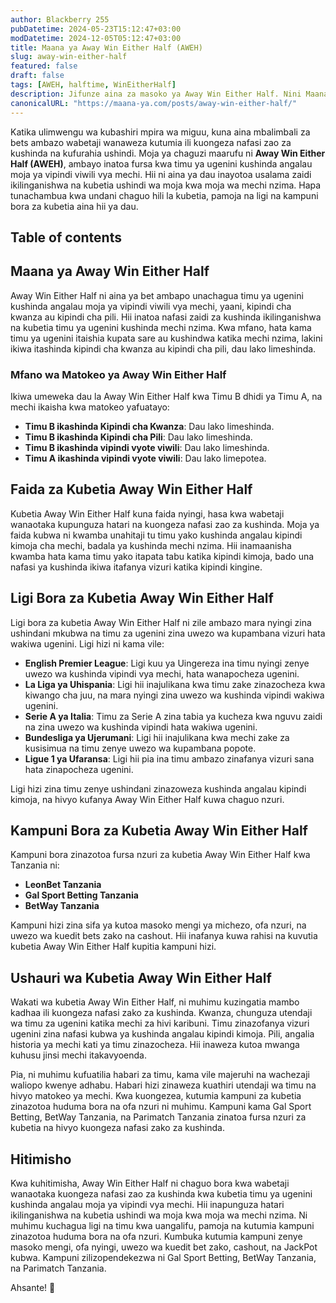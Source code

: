 ```yaml
---
author: Blackberry 255
pubDatetime: 2024-05-23T15:12:47+03:00
modDatetime: 2024-12-05T05:12:47+03:00
title: Maana ya Away Win Either Half (AWEH)
slug: away-win-either-half
featured: false
draft: false
tags: [AWEH, halftime, WinEitherHalf]
description: Jifunze aina za masoko ya Away Win Either Half. Nini Maana ya AWEH Kwenye Betting
canonicalURL: "https://maana-ya.com/posts/away-win-either-half/"
---
```


Katika ulimwengu wa kubashiri mpira wa miguu, kuna aina mbalimbali za bets ambazo wabetaji wanaweza kutumia ili kuongeza nafasi zao za kushinda na kufurahia ushindi. Moja ya chaguzi maarufu ni **Away Win Either Half (AWEH)**, ambayo inatoa fursa kwa timu ya ugenini kushinda angalau moja ya vipindi viwili vya mechi. Hii ni aina ya dau inayotoa usalama zaidi ikilinganishwa na kubetia ushindi wa moja kwa moja wa mechi nzima. Hapa tunachambua kwa undani chaguo hili la kubetia, pamoja na ligi na kampuni bora za kubetia aina hii ya dau.

## Table of contents

## Maana ya Away Win Either Half

Away Win Either Half ni aina ya bet ambapo unachagua timu ya ugenini kushinda angalau moja ya vipindi viwili vya mechi, yaani, kipindi cha kwanza au kipindi cha pili. Hii inatoa nafasi zaidi za kushinda ikilinganishwa na kubetia timu ya ugenini kushinda mechi nzima. Kwa mfano, hata kama timu ya ugenini itaishia kupata sare au kushindwa katika mechi nzima, lakini ikiwa itashinda kipindi cha kwanza au kipindi cha pili, dau lako limeshinda.

### Mfano wa Matokeo ya Away Win Either Half

Ikiwa umeweka dau la Away Win Either Half kwa Timu B dhidi ya Timu A, na mechi ikaisha kwa matokeo yafuatayo:

- **Timu B ikashinda Kipindi cha Kwanza**: Dau lako limeshinda.
- **Timu B ikashinda Kipindi cha Pili**: Dau lako limeshinda.
- **Timu B ikashinda vipindi vyote viwili**: Dau lako limeshinda.
- **Timu A ikashinda vipindi vyote viwili**: Dau lako limepotea.

## Faida za Kubetia Away Win Either Half

Kubetia Away Win Either Half kuna faida nyingi, hasa kwa wabetaji wanaotaka kupunguza hatari na kuongeza nafasi zao za kushinda. Moja ya faida kubwa ni kwamba unahitaji tu timu yako kushinda angalau kipindi kimoja cha mechi, badala ya kushinda mechi nzima. Hii inamaanisha kwamba hata kama timu yako itapata tabu katika kipindi kimoja, bado una nafasi ya kushinda ikiwa itafanya vizuri katika kipindi kingine.

## Ligi Bora za Kubetia Away Win Either Half

Ligi bora za kubetia Away Win Either Half ni zile ambazo mara nyingi zina ushindani mkubwa na timu za ugenini zina uwezo wa kupambana vizuri hata wakiwa ugenini. Ligi hizi ni kama vile:

- **English Premier League**: Ligi kuu ya Uingereza ina timu nyingi zenye uwezo wa kushinda vipindi vya mechi, hata wanapocheza ugenini.
- **La Liga ya Uhispania**: Ligi hii inajulikana kwa timu zake zinazocheza kwa kiwango cha juu, na mara nyingi zina uwezo wa kushinda vipindi wakiwa ugenini.
- **Serie A ya Italia**: Timu za Serie A zina tabia ya kucheza kwa nguvu zaidi na zina uwezo wa kushinda vipindi hata wakiwa ugenini.
- **Bundesliga ya Ujerumani**: Ligi hii inajulikana kwa mechi zake za kusisimua na timu zenye uwezo wa kupambana popote.
- **Ligue 1 ya Ufaransa**: Ligi hii pia ina timu ambazo zinafanya vizuri sana hata zinapocheza ugenini.

Ligi hizi zina timu zenye ushindani zinazoweza kushinda angalau kipindi kimoja, na hivyo kufanya Away Win Either Half kuwa chaguo nzuri.

## Kampuni Bora za Kubetia Away Win Either Half

Kampuni bora zinazotoa fursa nzuri za kubetia Away Win Either Half kwa Tanzania ni:

- **<span class="text-success text-decoration-underline" onclick="OpenAff('leonbet')">LeonBet Tanzania</span>**
- **<span class="text-success text-decoration-underline" onclick="OpenAff('gsb')">Gal Sport Betting Tanzania</span>**
- **<span class="text-success text-decoration-underline" onclick="OpenAff('betway')">BetWay Tanzania</span>**

Kampuni hizi zina sifa ya kutoa masoko mengi ya michezo, ofa nzuri, na uwezo wa kuedit bets zako na cashout. Hii inafanya kuwa rahisi na kuvutia kubetia Away Win Either Half kupitia kampuni hizi.

## Ushauri wa Kubetia Away Win Either Half

Wakati wa kubetia Away Win Either Half, ni muhimu kuzingatia mambo kadhaa ili kuongeza nafasi zako za kushinda. Kwanza, chunguza utendaji wa timu za ugenini katika mechi za hivi karibuni. Timu zinazofanya vizuri ugenini zina nafasi kubwa ya kushinda angalau kipindi kimoja. Pili, angalia historia ya mechi kati ya timu zinazocheza. Hii inaweza kutoa mwanga kuhusu jinsi mechi itakavyoenda.

Pia, ni muhimu kufuatilia habari za timu, kama vile majeruhi na wachezaji waliopo kwenye adhabu. Habari hizi zinaweza kuathiri utendaji wa timu na hivyo matokeo ya mechi. Kwa kuongezea, kutumia kampuni za kubetia zinazotoa huduma bora na ofa nzuri ni muhimu. Kampuni kama Gal Sport Betting, BetWay Tanzania, na Parimatch Tanzania zinatoa fursa nzuri za kubetia na hivyo kuongeza nafasi zako za kushinda.

## Hitimisho

Kwa kuhitimisha, Away Win Either Half ni chaguo bora kwa wabetaji wanaotaka kuongeza nafasi zao za kushinda kwa kubetia timu ya ugenini kushinda angalau moja ya vipindi vya mechi. Hii inapunguza hatari ikilinganishwa na kubetia ushindi wa moja kwa moja wa mechi nzima. Ni muhimu kuchagua ligi na timu kwa uangalifu, pamoja na kutumia kampuni zinazotoa huduma bora na ofa nzuri. Kumbuka kutumia kampuni zenye masoko mengi, ofa nyingi, uwezo wa kuedit bet zako, cashout, na JackPot kubwa. Kampuni zilizopendekezwa ni Gal Sport Betting, BetWay Tanzania, na Parimatch Tanzania.

Ahsante! 🙏
